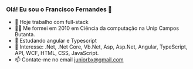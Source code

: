 ### Olá! Eu sou o Francisco Fernandes 👋

- 🔭 Hoje trabalho com full-stack
- 👨‍🎓 Me formei em 2010 em Ciência da computação na Unip Campos Butanta.
- 🌱 Estudando angular e Typescript
- 🎯 Interesse: .Net, .Net Core, Vb.Net, Asp, Asp.Net, Angular, TypeScript, API, WCF, HTML, CSS, JavaScript.
- 📫 Contate-me no email juniorbx@gmail.com
